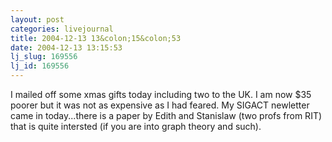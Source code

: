 ```yaml
---
layout: post
categories: livejournal
title: 2004-12-13 13&colon;15&colon;53
date: 2004-12-13 13:15:53
lj_slug: 169556
lj_id: 169556
---
```

I mailed off some xmas gifts today including two to the UK. I am now $35 poorer but it was not as expensive as I had feared. My SIGACT newletter came in today...there is a paper by Edith and Stanislaw (two profs from RIT) that is quite intersted (if you are into graph theory and such).
